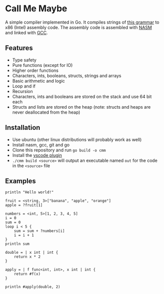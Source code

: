 # Call Me Maybe
A simple compiler implemented in Go. 
It compiles strings of [this grammar](documentation/grammar.md) to x86 (Intel) assembly code. 
The assembly code is assembled with [NASM](https://www.nasm.us/) and linked with [GCC](https://gcc.gnu.org/).

## Features

- Type safety
- Pure functions (except for IO)
- Higher order functions
- Characters, ints, booleans, structs, strings and arrays
- Basic arithmetic and logic
- Loop and if
- Recursion
- Characters, ints and booleans are stored on the stack and use 64 bit each
- Structs and lists are stored on the heap (note: structs and heaps are never deallocated from the heap)

## Installation
- Use ubuntu (other linux distributions will probably work as well)
- Install nasm, gcc, git and go
- Clone this repository and run `go build -o cmm`
- Install the [vscode plugin](https://marketplace.visualstudio.com/items?itemName=petterdaae.callmemaybe)
- `./cmm build <source>` will output an executable named `out` for the code in the `<source>` file

## Examples

```
println "Hello world!"
```

```
fruit = <string, 3>["banana", "apple", "orange"]
apple = ?fruit[1]
```

```
numbers = <int, 5>[1, 2, 3, 4, 5]
i = 0
sum = 0
loop i < 5 {
    sum = sum + ?numbers[i]
    i = i + 1
}
println sum
```

```
double = | x int | int {
    return x * 2
}

apply = | f func<int, int>, x int | int {
    return #f(x)
}

println #apply(double, 2)
```

